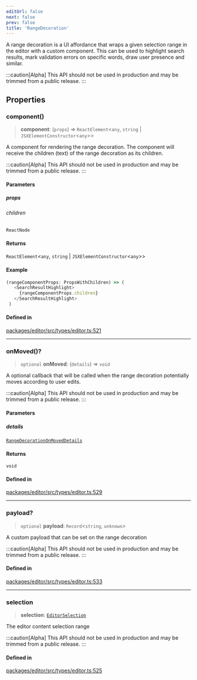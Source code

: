 ```yaml
---
editUrl: false
next: false
prev: false
title: 'RangeDecoration'
---
```


A range decoration is a UI affordance that wraps a given selection range in the editor
with a custom component. This can be used to highlight search results,
mark validation errors on specific words, draw user presence and similar.

:::caution[Alpha]
This API should not be used in production and may be trimmed from a public release.
:::

## Properties

### component()

> **component**: (`props`) => `ReactElement`\<`any`, `string` \| `JSXElementConstructor`\<`any`\>\>

A component for rendering the range decoration.
The component will receive the children (text) of the range decoration as its children.

:::caution[Alpha]
This API should not be used in production and may be trimmed from a public release.
:::

#### Parameters

##### props

###### children

`ReactNode`

#### Returns

`ReactElement`\<`any`, `string` \| `JSXElementConstructor`\<`any`\>\>

#### Example

```ts
(rangeComponentProps: PropsWithChildren) => (
   <SearchResultHighlight>
     {rangeComponentProps.children}
   </SearchResultHighlight>
 )
```

#### Defined in

[packages/editor/src/types/editor.ts:521](https://github.com/portabletext/editor/blob/66b5022fc4919e0540c704fbecb8ab8f991c2439/packages/editor/src/types/editor.ts#L521)

---

### onMoved()?

> `optional` **onMoved**: (`details`) => `void`

A optional callback that will be called when the range decoration potentially moves according to user edits.

:::caution[Alpha]
This API should not be used in production and may be trimmed from a public release.
:::

#### Parameters

##### details

[`RangeDecorationOnMovedDetails`](/api/types/editor/interfaces/rangedecorationonmoveddetails/)

#### Returns

`void`

#### Defined in

[packages/editor/src/types/editor.ts:529](https://github.com/portabletext/editor/blob/66b5022fc4919e0540c704fbecb8ab8f991c2439/packages/editor/src/types/editor.ts#L529)

---

### payload?

> `optional` **payload**: `Record`\<`string`, `unknown`\>

A custom payload that can be set on the range decoration

:::caution[Alpha]
This API should not be used in production and may be trimmed from a public release.
:::

#### Defined in

[packages/editor/src/types/editor.ts:533](https://github.com/portabletext/editor/blob/66b5022fc4919e0540c704fbecb8ab8f991c2439/packages/editor/src/types/editor.ts#L533)

---

### selection

> **selection**: [`EditorSelection`](/api/types/editor/type-aliases/editorselection/)

The editor content selection range

:::caution[Alpha]
This API should not be used in production and may be trimmed from a public release.
:::

#### Defined in

[packages/editor/src/types/editor.ts:525](https://github.com/portabletext/editor/blob/66b5022fc4919e0540c704fbecb8ab8f991c2439/packages/editor/src/types/editor.ts#L525)
